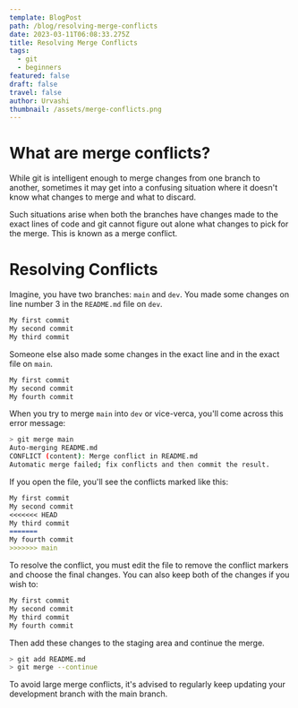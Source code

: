 ```yaml
---
template: BlogPost
path: /blog/resolving-merge-conflicts
date: 2023-03-11T06:08:33.275Z
title: Resolving Merge Conflicts
tags:
  - git
  - beginners
featured: false
draft: false
travel: false
author: Urvashi
thumbnail: /assets/merge-conflicts.png
---
```


# What are merge conflicts?

While git is intelligent enough to merge changes from one branch to another, sometimes it may get into a confusing situation where it doesn't know what changes to merge and what to discard.

Such situations arise when both the branches have changes made to the exact lines of code and git cannot figure out alone what changes to pick for the merge.
This is known as a merge conflict.

# Resolving Conflicts

Imagine, you have two branches: `main` and `dev`.
You made some changes on line number 3 in the `README.md` file on `dev`.

```md
My first commit
My second commit
My third commit
```

Someone else also made some changes in the exact line and in the exact file on `main`.

```md
My first commit
My second commit
My fourth commit
```

When you try to merge `main` into `dev` or vice-verca, you'll come across this error message:

```bash
> git merge main
Auto-merging README.md
CONFLICT (content): Merge conflict in README.md
Automatic merge failed; fix conflicts and then commit the result.
```

If you open the file, you'll see the conflicts marked like this:

```md
My first commit
My second commit
<<<<<<< HEAD
My third commit
=======
My fourth commit
>>>>>>> main
```

To resolve the conflict, you must edit the file to remove the conflict markers and choose the final changes.
You can also keep both of the changes if you wish to:

```md
My first commit
My second commit
My third commit
My fourth commit
```

Then add these changes to the staging area and continue the merge.

```bash
> git add README.md
> git merge --continue
```

To avoid large merge conflicts, it's advised to regularly keep updating your development branch with the main branch.
